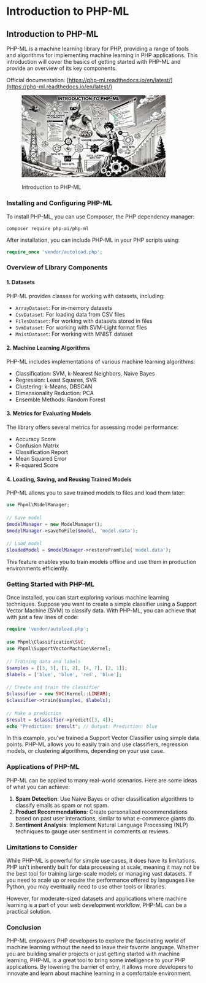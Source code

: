# Introduction to PHP-ML

## Introduction to PHP-ML

PHP-ML is a machine learning library for PHP, providing a range of tools and algorithms for implementing machine learning in PHP applications. This introduction will cover the basics of getting started with PHP-ML and provide an overview of its key components.

Official documentation: [https://php-ml.readthedocs.io/en/latest/](https://php-ml.readthedocs.io/en/latest/)

<div align="left"><figure><img src="../../.gitbook/assets/image.png" alt="" width="375"><figcaption><p>Introduction to PHP-ML</p></figcaption></figure></div>

### Installing and Configuring PHP-ML

To install PHP-ML, you can use Composer, the PHP dependency manager:

```
composer require php-ai/php-ml
```

After installation, you can include PHP-ML in your PHP scripts using:

```php
require_once 'vendor/autoload.php';
```

### Overview of Library Components

#### 1. Datasets

PHP-ML provides classes for working with datasets, including:

* `ArrayDataset`: For in-memory datasets
* `CsvDataset`: For loading data from CSV files
* `FilesDataset`: For working with datasets stored in files
* `SvmDataset`: For working with SVM-Light format files
* `MnistDataset`: For working with MNIST dataset

#### 2. Machine Learning Algorithms

PHP-ML includes implementations of various machine learning algorithms:

* Classification: SVM, k-Nearest Neighbors, Naive Bayes
* Regression: Least Squares, SVR
* Clustering: k-Means, DBSCAN
* Dimensionality Reduction: PCA
* Ensemble Methods: Random Forest

#### 3. Metrics for Evaluating Models

The library offers several metrics for assessing model performance:

* Accuracy Score
* Confusion Matrix
* Classification Report
* Mean Squared Error
* R-squared Score

#### 4. Loading, Saving, and Reusing Trained Models

PHP-ML allows you to save trained models to files and load them later:

```php
use Phpml\ModelManager;

// Save model
$modelManager = new ModelManager();
$modelManager->saveToFile($model, 'model.data');

// Load model
$loadedModel = $modelManager->restoreFromFile('model.data');
```

This feature enables you to train models offline and use them in production environments efficiently.

### **Getting Started with PHP-ML**

Once installed, you can start exploring various machine learning techniques. Suppose you want to create a simple classifier using a Support Vector Machine (SVM) to classify data. With PHP-ML, you can achieve that with just a few lines of code:

```php
require 'vendor/autoload.php';

use Phpml\Classification\SVC;
use Phpml\SupportVectorMachine\Kernel;

// Training data and labels
$samples = [[3, 5], [1, 2], [4, 7], [2, 1]];
$labels = ['blue', 'blue', 'red', 'blue'];

// Create and train the classifier
$classifier = new SVC(Kernel::LINEAR);
$classifier->train($samples, $labels);

// Make a prediction
$result = $classifier->predict([3, 4]);
echo "Prediction: $result"; // Output: Prediction: blue
```

In this example, you’ve trained a Support Vector Classifier using simple data points. PHP-ML allows you to easily train and use classifiers, regression models, or clustering algorithms, depending on your use case.

### **Applications of PHP-ML**

PHP-ML can be applied to many real-world scenarios. Here are some ideas of what you can achieve:

1. **Spam Detection**: Use Naive Bayes or other classification algorithms to classify emails as spam or not spam.
2. **Product Recommendations**: Create personalized recommendations based on past user interactions, similar to what e-commerce giants do.
3. **Sentiment Analysis**: Implement Natural Language Processing (NLP) techniques to gauge user sentiment in comments or reviews.

### **Limitations to Consider**

While PHP-ML is powerful for simple use cases, it does have its limitations. PHP isn't inherently built for data processing at scale, meaning it may not be the best tool for training large-scale models or managing vast datasets. If you need to scale up or require the performance offered by languages like Python, you may eventually need to use other tools or libraries.

However, for moderate-sized datasets and applications where machine learning is a part of your web development workflow, PHP-ML can be a practical solution.

### **Conclusion**

PHP-ML empowers PHP developers to explore the fascinating world of machine learning without the need to leave their favorite language. Whether you are building smaller projects or just getting started with machine learning, PHP-ML is a great tool to bring some intelligence to your PHP applications. By lowering the barrier of entry, it allows more developers to innovate and learn about machine learning in a comfortable environment.
